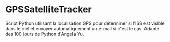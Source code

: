 # GPSSatelliteTracker

Script Python utilisant la localisation GPS pour déterminer si l'ISS est visible dans le ciel et envoyer automatiquement un e-mail si c'est le cas. Adapté des 100 jours de Python d'Angela Yu.
